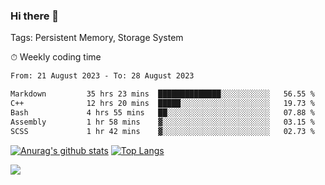 ### Hi there 👋

Tags: Persistent Memory, Storage System

<!--

[![Anurag's github stats](https://github-readme-stats.vercel.app/api?username=wwyf)](https://github.com/anuraghazra/github-readme-stats)

[![Anurag's github stats](https://github-readme-stats.vercel.app/api?username=wwyf&count_private=true)](https://github.com/anuraghazra/github-readme-stats)


[![Top Langs](https://github-readme-stats.vercel.app/api/top-langs/?username=wwyf&count_private=true&&hide=jupyter%20notebook,html)](https://github.com/anuraghazra/github-readme-stats)



-->


⏱ Weekly coding time

<!--START_SECTION:waka-->

```txt
From: 21 August 2023 - To: 28 August 2023

Markdown         35 hrs 23 mins  ██████████████░░░░░░░░░░░   56.55 %
C++              12 hrs 20 mins  █████░░░░░░░░░░░░░░░░░░░░   19.73 %
Bash             4 hrs 55 mins   ██░░░░░░░░░░░░░░░░░░░░░░░   07.88 %
Assembly         1 hr 58 mins    ▓░░░░░░░░░░░░░░░░░░░░░░░░   03.15 %
SCSS             1 hr 42 mins    ▓░░░░░░░░░░░░░░░░░░░░░░░░   02.73 %
```

<!--END_SECTION:waka-->



[![Anurag's github stats](https://github-readme-stats.vercel.app/api?username=wwyf&count_private=true&show_icons=true&hide_border=true)](https://github.com/anuraghazra/github-readme-stats) [![Top Langs](https://github-readme-stats.vercel.app/api/top-langs/?username=wwyf&count_private=true&hide=jupyter%20notebook,html,OpenEdge%20ABL&langs_count=10&layout=compact&hide_border=true)](https://github.com/anuraghazra/github-readme-stats)

<!--

[![willianrod's wakatime stats](https://github-readme-stats.vercel.app/api/wakatime?username=wwyf)](https://github.com/anuraghazra/github-readme-stats)


-->

![](https://hit.yhype.me/github/profile?user_id=23121291)
